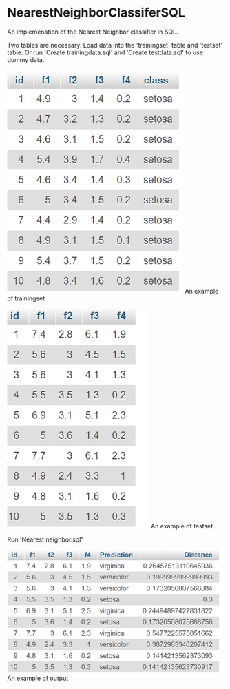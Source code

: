 # NearestNeighborClassiferSQL
An implemenation of the Nearest Neighbor classifier in SQL.

Two tables are necessary.
Load data into the 'trainingset' table and 'testset' table. Or run 'Create trainingdata.sql' and 'Create testdata.sql' to use dummy data.

![Screenshot](Screenshots/1.png)
An example of trainingset



![Screenshot](Screenshots/2.png)
An example of testset


Run 'Nearest neighbor.sql"


![Screenshot](Screenshots/3.png)
An example of output
